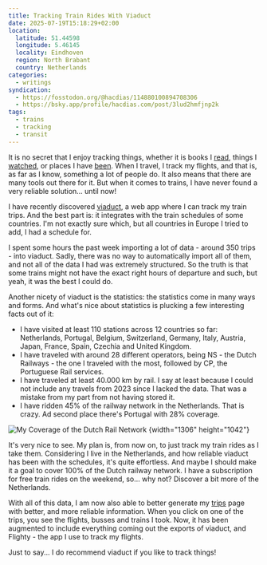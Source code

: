 ```yaml
---
title: Tracking Train Rides With Viaduct
date: 2025-07-19T15:18:29+02:00
location:
  latitude: 51.44598
  longitude: 5.46145
  locality: Eindhoven
  region: North Brabant
  country: Netherlands
categories:
  - writings
syndication:
  - https://fosstodon.org/@hacdias/114880100894708306
  - https://bsky.app/profile/hacdias.com/post/3lud2hmfjnp2k
tags:
  - trains
  - tracking
  - transit
---
```


It is no secret that I enjoy tracking things, whether it is books I [read](/readings/), things I [watched](/watches/), or places I have [been](/trips/). When I travel, I track my flights, and that is, as far as I know, something a lot of people do. It also means that there are many tools out there for it. But when it comes to trains, I have never found a very reliable solution... until now!

<!--more-->

I have recently discovered [viaduct](https://viaduct.world), a web app where I can track my train trips. And the best part is: it integrates with the train schedules of some countries. I'm not exactly sure which, but all countries in Europe I tried to add, I had a schedule for.

I spent some hours the past week importing a lot of data - around 350 trips - into viaduct. Sadly, there was no way to automatically import all of them, and not all of the data I had was extremely structured. So the truth is that some trains might not have the exact right hours of departure and such, but yeah, it was the best I could do.

Another nicety of viaduct is the statistics: the statistics come in many ways and forms. And what's nice about statistics is plucking a few interesting facts out of it:

- I have visited at least 110 stations across 12 countries so far: Netherlands, Portugal, Belgium, Switzerland, Germany, Italy, Austria, Japan, France, Spain, Czechia and United Kingdom.
- I have traveled with around 28 different operators, being NS - the Dutch Railways - the one I traveled with the most, followed by CP, the Portuguese Rail services.
- I have traveled at least 40.000 km by rail. I say at least because I could not include any travels from 2023 since I lacked the data. That was a mistake from my part from not having stored it.
- I have ridden 45% of the railway network in the Netherlands. That is crazy. Ad second place there's Portugal with 28% coverage.

![My Coverage of the Dutch Rail Network](image:2025-07-19-netherlands-rail-coverage)
{width="1306" height="1042"}

It's very nice to see. My plan is, from now on, to just track my train rides as I take them. Considering I live in the Netherlands, and how reliable viaduct has been with the schedules, it's quite effortless. And maybe I should make it a goal to cover 100% of the Dutch railway network. I have a subscription for free train rides on the weekend, so... why not? Discover a bit more of the Netherlands.

With all of this data, I am now also able to better generate my [trips](/trips/) page with better, and more reliable information. When you click on one of the trips, you see the flights, busses and trains I took. Now, it has been augmented to include everything coming out the exports of viaduct, and Flighty - the app I use to track my flights.

Just to say... I do recommend viaduct if you like to track things!
